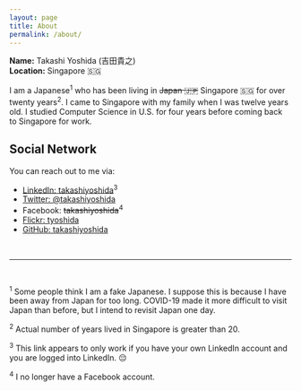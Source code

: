 ```yaml
---
layout: page
title: About
permalink: /about/
---
```


**Name:** Takashi Yoshida (吉田貴之) <br />
**Location:** Singapore 🇸🇬


I am a Japanese<sup>1</sup> who has been living in ~~Japan 🇯🇵~~ Singapore 🇸🇬 for over twenty years<sup>2</sup>. I came to Singapore with my family when I was twelve years old. I studied Computer Science in U.S. for four years before coming back to Singapore for work.

## Social Network

You can reach out to me via:
- [LinkedIn: takashiyoshida](https://sg.linkedin.com/in/takashiyoshida)<sup>3</sup>
- [Twitter: @takashiyoshida](https://twitter.com/takashiyoshida)
- Facebook: ~~takashiyoshida~~<sup>4</sup>
- [Flickr: tyoshida](https://www.flickr.com/photos/tyoshida/)
- [GitHub: takashiyoshida](https://github.com/takashiyoshida)

<br />

---

<br />

<sup>1</sup> Some people think I am a fake Japanese. I suppose this is because I have been away from Japan for too long. COVID-19 made it more difficult to visit Japan than before, but I intend to revisit Japan one day.

<sup>2</sup> Actual number of years lived in Singapore is greater than 20.

<sup>3</sup> This link appears to only work if you have your own LinkedIn account and you are logged into LinkedIn. 😔

<sup>4</sup> I no longer have a Facebook account.
